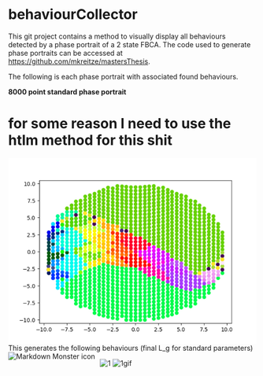 # behaviourCollector
This git project contains a method to visually display all behaviours detected by a phase portrait of a 2 state FBCA. The code used to generate phase portraits can be accessed at https://github.com/mkreitze/mastersThesis.

The following is each phase portrait with associated found behaviours.

**8000 point standard phase portrait**
# for some reason I need to use the htlm method for this shit
<img src="1200PhasePortDeci.png"
     alt="Markdown Monster icon"
     style="float: left; margin-right: 10px;" />

This generates the following behaviours (final L_g for standard parameters)
<img src="behaviourCollector/tree/master/1200PhasePortDecibRfile/behaviour1Gen19.png"
     alt="Markdown Monster icon"
     style="float: left; margin-right: 10px;" />

![1](https://github.com/mkreitze/behaviourCollector/tree/master/1200PhasePortDecibRfile/behaviour1Gen19.png)
![1gif](https://github.com/mkreitze/behaviourCollector/tree/master/1200PhasePortDecibRfile/1.gif)
